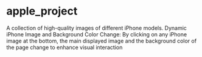 # apple_project
A collection of high-quality images of different iPhone models. Dynamic iPhone Image and Background Color Change: By clicking on any iPhone image at the bottom, the main displayed image and the background color of the page change to enhance visual interaction
